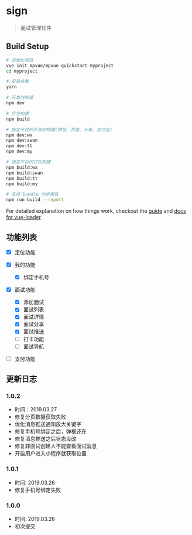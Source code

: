 # sign

> 面试管理软件

## Build Setup

``` bash
# 初始化项目
vue init mpvue/mpvue-quickstart myproject
cd myproject

# 安装依赖
yarn

# 开发时构建
npm dev

# 打包构建
npm build

# 指定平台的开发时构建(微信、百度、头条、支付宝)
npm dev:wx
npm dev:swan
npm dev:tt
npm dev:my

# 指定平台的打包构建
npm build:wx
npm build:swan
npm build:tt
npm build:my

# 生成 bundle 分析报告
npm run build --report
```

For detailed explanation on how things work, checkout the [guide](http://vuejs-templates.github.io/webpack/) and [docs for vue-loader](http://vuejs.github.io/vue-loader).


## 功能列表

- [x] 定位功能
- [x] 我的功能
    - [x] 绑定手机号
- [x] 面试功能
    - [x] 添加面试
    - [x] 面试列表
    - [x] 面试详情
    - [x] 面试分享
    - [x] 面试推送
    - [ ] 打卡功能
    - [ ] 面试导航
- [ ] 支付功能


## 更新日志
### 1.0.2
  - 时间：2019.03.27
  - 修复分页数据获取失败
  - 优化消息推送通知放大关键字
  - 修复手机号绑定之后，弹框还在
  - 修复消息推送之后状态没改
  - 修复非面试创建人不能查看面试消息
  - 开启用户进入小程序就获取位置

### 1.0.1
  - 时间: 2019.03.26
  - 修复手机号绑定失败
### 1.0.0
  - 时间: 2019.03.26
  - 初次提交
